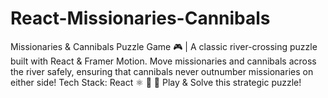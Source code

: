 # React-Missionaries-Cannibals
Missionaries &amp; Cannibals Puzzle Game 🎮 | A classic river-crossing puzzle built with React &amp; Framer Motion. Move missionaries and cannibals across the river safely, ensuring that cannibals never outnumber missionaries on either side! Tech Stack: React ⚛️ 🎥 🚀 Play &amp; Solve this strategic puzzle!
